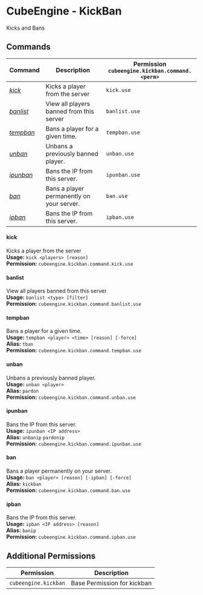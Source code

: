 # CubeEngine - KickBan
Kicks and Bans
## Commands
| Command | Description | Permission<br>`cubeengine.kickban.command.<perm>` |
| --- | --- | --- |
| [*kick*](#kick) | Kicks a player from the server | `kick.use` |
| [*banlist*](#banlist) | View all players banned from this server | `banlist.use` |
| [*tempban*](#tempban) | Bans a player for a given time. | `tempban.use` |
| [*unban*](#unban) | Unbans a previously banned player. | `unban.use` |
| [*ipunban*](#ipunban) | Bans the IP from this server. | `ipunban.use` |
| [*ban*](#ban) | Bans a player permanently on your server. | `ban.use` |
| [*ipban*](#ipban) | Bans the IP from this server. | `ipban.use` |
#### kick  
Kicks a player from the server  
**Usage:** `kick <players> [reason]`  
**Permission:** `cubeengine.kickban.command.kick.use`  
  
#### banlist  
View all players banned from this server  
**Usage:** `banlist <type> [filter]`  
**Permission:** `cubeengine.kickban.command.banlist.use`  
  
#### tempban  
Bans a player for a given time.  
**Usage:** `tempban <player> <time> [reason] [-force]`  
**Alias:** `tban`  
**Permission:** `cubeengine.kickban.command.tempban.use`  
  
#### unban  
Unbans a previously banned player.  
**Usage:** `unban <player>`  
**Alias:** `pardon`  
**Permission:** `cubeengine.kickban.command.unban.use`  
  
#### ipunban  
Bans the IP from this server.  
**Usage:** `ipunban <IP address>`  
**Alias:** `unbanip` `pardonip`  
**Permission:** `cubeengine.kickban.command.ipunban.use`  
  
#### ban  
Bans a player permanently on your server.  
**Usage:** `ban <player> [reason] [-ipban] [-force]`  
**Alias:** `kickban`  
**Permission:** `cubeengine.kickban.command.ban.use`  
  
#### ipban  
Bans the IP from this server.  
**Usage:** `ipban <IP address> [reason]`  
**Alias:** `banip`  
**Permission:** `cubeengine.kickban.command.ipban.use`  
  
## Additional Permissions

| Permission | Description |
| --- | --- |
| `cubeengine.kickban` | Base Permission for kickban |